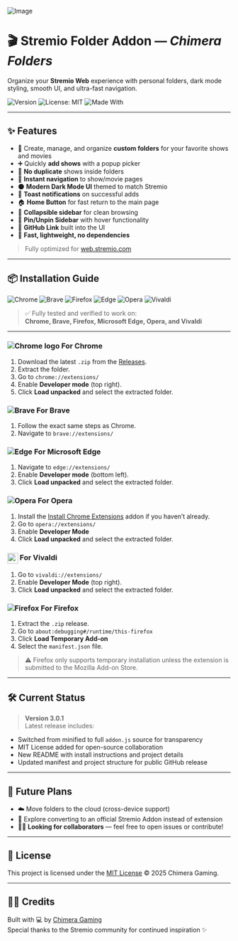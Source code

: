 ![Image](https://github.com/user-attachments/assets/5ef03321-0207-45a4-901a-baa9860ca938)

# 🎬 Stremio Folder Addon — *Chimera Folders*

Organize your **Stremio Web** experience with personal folders, dark mode styling, smooth UI, and ultra-fast navigation.

![Version](https://img.shields.io/badge/version-3.0.1-blueviolet) 
![License: MIT](https://img.shields.io/badge/license-MIT-green) 
![Made With](https://img.shields.io/badge/made%20with-%E2%9D%A4-lightgrey)

---

## ✨ Features

- 📁 Create, manage, and organize **custom folders** for your favorite shows and movies  
- ➕ Quickly **add shows** with a popup picker  
- 🧹 **No duplicate** shows inside folders  
- 🧭 **Instant navigation** to show/movie pages  
- 🌑 **Modern Dark Mode UI** themed to match Stremio  
- 🍞 **Toast notifications** on successful adds  
- 🏠 **Home Button** for fast return to the main page  
- 📂 **Collapsible sidebar** for clean browsing  
- 📌 **Pin/Unpin Sidebar** with hover functionality  
- 🐙 **GitHub Link** built into the UI  
- 🚀 **Fast, lightweight, no dependencies**

> Fully optimized for [web.stremio.com](https://web.stremio.com/)

---

## 📦 Installation Guide

![Chrome](https://img.shields.io/badge/Chrome-Verified-blue)
![Brave](https://img.shields.io/badge/Brave-Verified-orange)
![Firefox](https://img.shields.io/badge/Firefox-Verified-lightgrey)
![Edge](https://img.shields.io/badge/Edge-Verified-blueviolet)
![Opera](https://img.shields.io/badge/Opera-Verified-red)
![Vivaldi](https://img.shields.io/badge/Vivaldi-Verified-darkred)

> ✅ Fully tested and verified to work on:  
**Chrome, Brave, Firefox, Microsoft Edge, Opera, and Vivaldi**

---

### ![Chrome logo](https://img.icons8.com/color/24/000000/chrome--v1.png) For Chrome
1. Download the latest `.zip` from the [Releases](https://github.com/ChimeraGaming/Stremio-Addons/releases).
2. Extract the folder.
3. Go to `chrome://extensions/`
4. Enable **Developer mode** (top right).
5. Click **Load unpacked** and select the extracted folder.

### ![Brave](https://img.icons8.com/color/24/000000/brave-web-browser.png) For Brave
1. Follow the exact same steps as Chrome.
2. Navigate to `brave://extensions/`

### ![Edge](https://img.icons8.com/color/24/000000/ms-edge-new.png) For Microsoft Edge
1. Navigate to `edge://extensions/`
2. Enable **Developer mode** (bottom left).
3. Click **Load unpacked** and select the extracted folder.

### ![Opera](https://img.icons8.com/color/24/000000/opera--v1.png) For Opera
1. Install the [Install Chrome Extensions](https://addons.opera.com/en/extensions/details/install-chrome-extensions/) addon if you haven’t already.
2. Go to `opera://extensions/`
3. Enable **Developer Mode**
4. Click **Load unpacked** and select the extracted folder.

### <img src="https://static-00.iconduck.com/assets.00/vivaldi-icon-2048x2048-iuf1bgod.png" width="24" height="24" style="vertical-align:middle"> For Vivaldi
1. Go to `vivaldi://extensions/`
2. Enable **Developer Mode** (top right).
3. Click **Load unpacked** and select the extracted folder.

### ![Firefox](https://img.icons8.com/color/24/000000/firefox.png) For Firefox
1. Extract the `.zip` release.
2. Go to `about:debugging#/runtime/this-firefox`
3. Click **Load Temporary Add-on**
4. Select the `manifest.json` file.

> ⚠️ Firefox only supports temporary installation unless the extension is submitted to the Mozilla Add-on Store.

---

## 🛠️ Current Status

> **Version 3.0.1**  
Latest release includes:
- Switched from minified to full `addon.js` source for transparency  
- MIT License added for open-source collaboration  
- New README with install instructions and project details  
- Updated manifest and project structure for public GitHub release

---

## 🧩 Future Plans

- ☁️ Move folders to the cloud (cross-device support)
- 🧪 Explore converting to an official Stremio Addon instead of extension  
- 🙋‍♂️ **Looking for collaborators** — feel free to open issues or contribute!

---

## 📜 License

This project is licensed under the [MIT License](LICENSE) © 2025 Chimera Gaming.

---

## 👨‍💻 Credits

Built with 💻 by [Chimera Gaming](https://github.com/ChimeraGaming)  
Special thanks to the Stremio community for continued inspiration ✨
